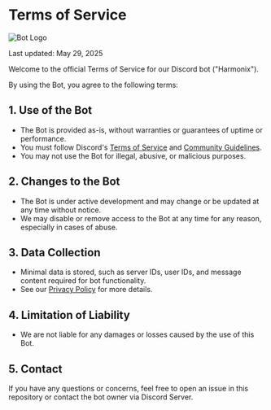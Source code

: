 # Terms of Service

![Bot Logo](https://cdn.discordapp.com/attachments/1353311244483821633/1377711568850128938/IMG_20250529_234256.png?ex=6839f562&is=6838a3e2&hm=ec96dff0d54a6c024e8bcce20d84121c4df8b8ce5a9bd8525d782e83b32f3537&)

Last updated: May 29, 2025

Welcome to the official Terms of Service for our Discord bot ("Harmonix").

By using the Bot, you agree to the following terms:

## 1. Use of the Bot
- The Bot is provided as-is, without warranties or guarantees of uptime or performance.
- You must follow Discord's [Terms of Service](https://discord.com/terms) and [Community Guidelines](https://discord.com/guidelines).
- You may not use the Bot for illegal, abusive, or malicious purposes.

## 2. Changes to the Bot
- The Bot is under active development and may change or be updated at any time without notice.
- We may disable or remove access to the Bot at any time for any reason, especially in cases of abuse.

## 3. Data Collection
- Minimal data is stored, such as server IDs, user IDs, and message content required for bot functionality.
- See our [Privacy Policy](./PRIVACY_POLICY.md) for more details.

## 4. Limitation of Liability
- We are not liable for any damages or losses caused by the use of this Bot.

## 5. Contact
If you have any questions or concerns, feel free to open an issue in this repository or contact the bot owner via Discord Server.
